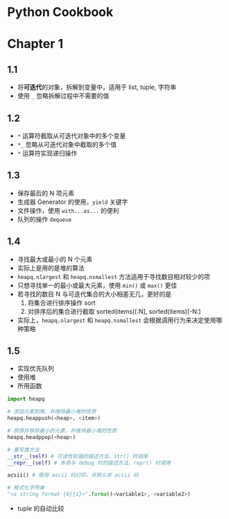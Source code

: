 # Python Cookbook

# Chapter 1

## 1.1
- 将**可迭代**的对象，拆解到变量中，适用于 list, tuple, 字符串
- 使用 `_` 忽略拆解过程中不需要的值

## 1.2
- `*` 运算符截取从可迭代对象中的多个变量
- `*_` 忽略从可迭代对象中截取的多个值
- `*` 运算符实现递归操作

## 1.3
- 保存最后的 N 项元素
- 生成器 Generator 的使用，`yield` 关键字
- 文件操作，使用 `with...as...` 的便利
- 队列的操作 `dequeue`

## 1.4
- 寻找最大或最小的 N 个元素
- 实际上是用的是堆的算法
- `heapq.nlargest` 和 `heapq.nsmallest` 方法适用于寻找数目相对较少的项
- 只想寻找单一的最小或最大元素，使用 `min()` 或 `max()` 更佳
- 若寻找的数目 N 与可迭代集合的大小相差无几，更好的是
	1. 将集合进行排序操作 sort
	2. 对排序后的集合进行截取 sorted(items)[:N], sorted(items)[-N:]
- 实际上，`heapq.nlargest` 和 `heapq.nsmallest` 会根据调用行为来决定使用哪种策略

## 1.5
- 实现优先队列
- 使用堆
- 所用函数

```py
import heapq

# 添加元素到堆，并维持最小堆的性质
heapq.heappush(<heap>, <item>)

# 获得并移除最小的元素，并维持最小堆的性质
heapq.headppop(<heap>)

# 重写类方法
__str__(self) # 可读性较强的描述方法，str() 时调用
__repr__(self) # 多用与 debug 时的描述方法，repr() 时调用

acsii() # 使用 ascii 码打印，并转义非 acsii 码

# 格式化字符串
"<a string format {0}{1}>".format(<variable1>, <variable2>)
```

- tuple 的自动比较


